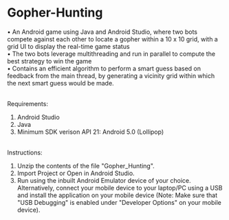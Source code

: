 # Gopher-Hunting
•	An Android game using Java and Android Studio, where two bots compete against each other to locate a gopher within a 10 x 10 grid, with a grid UI to display the real-time game status</br> 
•	The two bots leverage multithreading and run in parallel to compute the best strategy to win the game</br>
•	Contains an efficient algorithm to perform a smart guess based on feedback from the main thread, by generating a vicinity grid within which the next smart guess would be made.</br></br>


Requirements:
1. Android Studio
2. Java
3. Minimum SDK verison API 21: Android 5.0 (Lollipop)</br></br>


Instructions:
1. Unzip the contents of the file "Gopher_Hunting".
2. Import Project or Open in Android Studio.
3. Run using the inbuilt Android Emulator device of your choice. Alternatively, connect your mobile device to your laptop/PC using a USB and install the application on your mobile device (Note: Make sure that "USB Debugging" is enabled under "Developer Options" on your mobile device).




